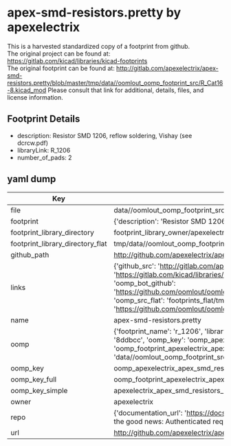 # apex-smd-resistors.pretty by apexelectrix  
This is a harvested standardized copy of a footprint from github.  
The original project can be found at:  
https://gitlab.com/kicad/libraries/kicad-footprints  
The original footprint can be found at:
http://gitlab.com/apexelectrix/apex-smd-resistors.pretty/blob/master/tmp/data//oomlout_oomp_footprint_src/R_Cat16-8.kicad_mod
Please consult that link for additional, details, files, and license information.  
## Footprint Details
* description: Resistor SMD 1206, reflow soldering, Vishay (see dcrcw.pdf)  
* libraryLink: R_1206  
* number_of_pads: 2  
## yaml dump  
| Key | Value |  
| --- | --- |  
| file | data//oomlout_oomp_footprint_src/apex-smd-resistors.pretty/R_1206.kicad_mod |  
| footprint | {'description': 'Resistor SMD 1206, reflow soldering, Vishay (see dcrcw.pdf)', 'libraryLink': 'R_1206', 'number_of_pads': 2} |  
| footprint_library_directory | footprint_library_owner/apexelectrix_apex-smd-resistors.pretty |  
| footprint_library_directory_flat | tmp/data//oomlout_oomp_footprint_src/footprints_flat/apexelectrix_apex_smd_resistors_r_1206/working |  
| github_path | http://github.com/apexelectrix/apex-smd-resistors.pretty/blob/master/tmp/data//oomlout_oomp_footprint_src/R_1206.kicad_mod |  
| links | {'github_src': 'http://gitlab.com/apexelectrix/apex-smd-resistors.pretty/blob/master/tmp/data//oomlout_oomp_footprint_src/R_Cat16-8.kicad_mod', 'github_src_repo': 'https://gitlab.com/kicad/libraries/kicad-footprints', 'oomp_bot': 'tmp/data//oomlout_oomp_footprint_src/footprints/apexelectrix_apex_smd_resistors_r_1206/working', 'oomp_bot_github': 'https://github.com/oomlout/oomlout_oomp_footprint_bot/tree/main/tmp/data//oomlout_oomp_footprint_src/footprints/apexelectrix_apex_smd_resistors_r_1206/working', 'oomp_src_flat': 'footprints_flat/tmp/data//oomlout_oomp_footprint_src/footprints_flat/apexelectrix_apex_smd_resistors_r_1206/working', 'oomp_src_flat_github': 'https://github.com/oomlout/oomlout_oomp_footprint_src/tree/main/tmp/data//oomlout_oomp_footprint_src/footprints_flat/apexelectrix_apex_smd_resistors_r_1206/working'} |  
| name | apex-smd-resistors.pretty |  
| oomp | {'footprint_name': 'r_1206', 'library_name': 'apex_smd_resistors', 'md5': '8ddbcc66c01b50e20935681fd9f84289', 'md5_10': '8ddbcc66c0', 'md5_5': '8ddbc', 'md5_6': '8ddbcc', 'oomp_key': 'oomp_apexelectrix_apex_smd_resistors_r_1206', 'oomp_key_extra': 'oomp_footprint_apexelectrix_apex_smd_resistors_r_1206', 'oomp_key_full': 'oomp_footprint_apexelectrix_apex_smd_resistors_r_1206_8ddbcc', 'oomp_key_simple': 'apexelectrix_apex_smd_resistors_r_1206', 'original_filename': 'data//oomlout_oomp_footprint_src/apex-smd-resistors.pretty/R_1206.kicad_mod', 'owner_name': 'apexelectrix'} |  
| oomp_key | oomp_apexelectrix_apex_smd_resistors_r_1206 |  
| oomp_key_full | oomp_footprint_apexelectrix_apex_smd_resistors_r_1206 |  
| oomp_key_simple | apexelectrix_apex_smd_resistors_r_1206 |  
| owner | apexelectrix |  
| repo | {'documentation_url': 'https://docs.github.com/rest/overview/resources-in-the-rest-api#rate-limiting', 'message': "API rate limit exceeded for 84.66.142.224. (But here's the good news: Authenticated requests get a higher rate limit. Check out the documentation for more details.)"} |  
| url | http://github.com/apexelectrix/apex-smd-resistors.pretty |  

